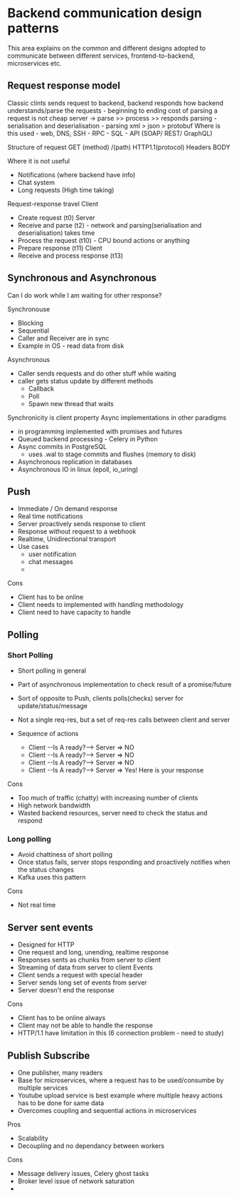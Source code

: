 # Backend communication design patterns

This area explains on the common and different designs adopted to communicate between different services, frontend-to-backend, microservices etc.

## Request response model

Classic
clints sends request to backend, backend responds
how backend understands/parse the requests - beginning to ending
cost of parsing a request is not cheap
server -> parse >> process >> responds
parsing 
    - serialisation and deserialisation
    - parsing xml > json > protobuf
Where is this used
    - web, DNS, SSH
    - RPC
    - SQL
    - API (SOAP/ REST/ GraphQL)

Structure of request
GET (method) /(path) HTTP1.1(protocol)
Headers 
<CRLF>
BODY

Where it is not useful
- Notifications (where backend have info)
- Chat system
- Long requests (High time taking)

Request-response travel
Client 
- Create request (t0)
Server
- Receive and parse (t2) - network and parsing(serialisation and deserialisation) takes time
- Process the request (t10) - CPU bound actions or anything
- Prepare response (t11)
Client 
- Receive and process response (t13)
  
## Synchronous and Asynchronous

Can I do work while I am waiting for other response?

Synchronouse 
- Blocking
- Sequential
- Caller and Receiver are in sync
- Example in OS - read data from disk

Asynchronous
- Caller sends requests and do other stuff while waiting
- caller gets status update by different methods
  - Callback
  - Poll
  - Spawn new thread that waits

Synchronicity is client property
Async implementations in other paradigms
- in programming implemented with promises and futures
- Queued backend processing - Celery in Python
- Async commits in PostgreSQL
  - uses .wal to stage commits and flushes (memory to disk)
- Asynchronous replication in databases
- Asynchronous IO in linux (epoll, io_uring)

## Push

- Immediate / On demand response 
- Real time notifications
- Server proactively sends response to client
- Response without request to a webhook
- Realtime, Unidirectional transport
- Use cases 
  - user notification
  - chat messages
  - 
Cons
- Client has to be online
- Client needs to implemented with handling methodology
- Client need to have capacity to handle

## Polling

### Short Polling 
- Short polling in general
- Part of asynchronous implementation to check result of a promise/future
- Sort of opposite to Push, clients polls(checks) server for update/status/message
- Not a single req-res, but a set of req-res calls between client and server

- Sequence of actions
  - Client --Is A ready?--> Server => NO
  - Client --Is A ready?--> Server => NO
  - Client --Is A ready?--> Server => NO
  - Client --Is A ready?--> Server => Yes! Here is your response

Cons 
- Too much of traffic (chatty) with increasing number of clients
- High network bandwidth
- Wasted backend resources, server need to check the status and respond

### Long polling
- Avoid chattiness of short polling
- Once status fails, server stops responding and proactively notifies when the status changes
- Kafka uses this pattern

Cons 
- Not real time
  
## Server sent events
- Designed for HTTP
- One request and long, unending, realtime response
- Responses sents as chunks from server to client
- Streaming of data from server to client
Events
- Client sends a request with special header
- Server sends long set of events from server
- Server doesn't end the response

Cons
- Client has to be online always
- Client may not be able to handle the response
- HTTP/1.1 have limitation in this (6 connection problem - need to study)

## Publish Subscribe
- One publisher, many readers
- Base for microservices, where a request has to be used/consumbe by multiple services
- Youtube upload service is best example where multiple heavy actions has to be done for same data
- Overcomes coupling and sequential actions in microservices

Pros 
- Scalability
- Decoupling and no dependancy between workers
  
Cons
- Message delivery issues, Celery ghost tasks
- Broker level issue of network saturation
- 